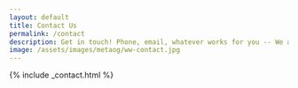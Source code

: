 ```yaml
---
layout: default
title: Contact Us
permalink: /contact
description: Get in touch! Phone, email, whatever works for you -- We are always excited to take on new clients, and we're perfectly happy to discuss how to best accomodate your company's online needs.
image: /assets/images/metaog/ww-contact.jpg
---
```

{% include _contact.html %}
